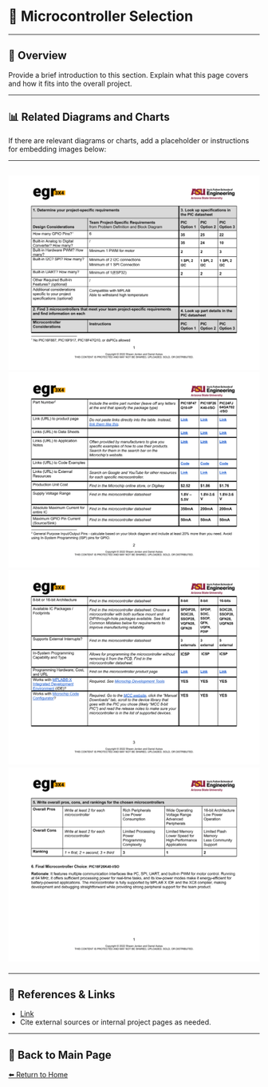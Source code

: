 # 📝 **Microcontroller Selection**

---

## 📖 **Overview**  
Provide a brief introduction to this section. Explain what this page covers and how it fits into the overall project.  

---

## 📊 **Related Diagrams and Charts**  
If there are relevant diagrams or charts, add a placeholder or instructions for embedding images below:

---
![Diagram Title](./image/microcontroller-selection-table1.png)
![Diagram Title](./image/microcontroller-selection-table2.png)
![Diagram Title](./image/microcontroller-selection-table3.png)
![Diagram Title](./image/microcontroller-selection-table4.png)
---

---

## 🔗 **References & Links**  
- [Link](https://docs.google.com/document/d/10NtJe0ZnbYK09kdUJojoj2La8clRYK2M/edit)  
- Cite external sources or internal project pages as needed.  

---

## 🔄 **Back to Main Page**  
[⬅️ Return to Home](./index.md)
```
